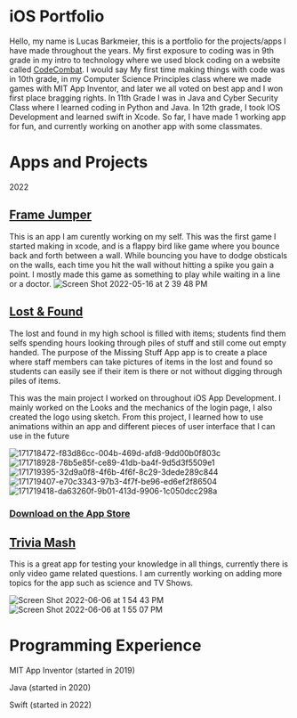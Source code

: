 # iOS Portfolio
Hello, my name is Lucas Barkmeier, this is a portfolio for the projects/apps I have made throughout the years. My first exposure to coding was in 9th grade in my intro to technology where we used block coding on a website called [CodeCombat](https://codecombat.com/play/dungeon). I would say My first time making things with code was in 10th grade, in my Computer Science Principles class where we made games with MIT App Inventor, and later we all voted on best app and I won first place bragging rights. In 11th Grade I was in Java and Cyber Security Class where I learned coding in Python and Java. In 12th grade, I took IOS Development and learned swift in Xcode. So far, I have made 1 working app for fun, and currently working on another app with some classmates.

# Apps and Projects

2022

## [Frame Jumper](https://github.com/EPHS-iOS/Frame-Jumper)
This is an app I am curently working on my self. This was the first game I started making in xcode, and is a flappy bird like game where you bounce back and forth between a wall. While bouncing you have to dodge obsticals on the walls, each time you hit the wall without hitting a spike you gain a point. I mostly made this game as something to play while waiting in a line or a doctor.
![Screen Shot 2022-05-16 at 2 39 48 PM](https://user-images.githubusercontent.com/70666783/168669426-6d43c41d-f5eb-463b-bb7d-4c43f0cd6d1c.png)

## [Lost & Found](https://github.com/EPHS-iOS/Minnesota-School-Lost-Found) 

The lost and found in my high school is filled with items; students find them selfs spending hours looking through piles of stuff and still come out empty handed. The purpose of the Missing Stuff App app is to create a place where staff members can take pictures of items in the lost and found so students can easily see if their item is there or not without digging through piles of items.

This was the main project I worked on throughout iOS App Development. I mainly worked on the Looks and the mechanics of the login page, I also created the logo using sketch. From this project, I learned how to use animations within an app and different pieces of user interface that I can use in the future

![171718472-f83d86cc-004b-469d-afd8-9dd00b0f803c](https://user-images.githubusercontent.com/70666783/172085618-725dbeeb-7772-4305-b07b-ed70096c78d8.png)
![171718928-78b5e85f-ce89-41db-ba4f-9d5d3f5509e1](https://user-images.githubusercontent.com/70666783/172085340-6a749126-238c-4fae-bb00-08ddd12f35a1.png)
![171719395-32d9a0f8-4f6b-4f6f-8c29-3dede289c844](https://user-images.githubusercontent.com/70666783/172085292-87cb48d2-f32b-4852-b149-f4831693636f.png)
![171719407-e70c3343-97b3-4f7f-be96-ed6ef2f86504](https://user-images.githubusercontent.com/70666783/172085301-93c4af38-4563-4c27-a9b4-99bfdc3623f1.png)
![171719418-da63260f-9b01-413d-9906-1c050dcc298a](https://user-images.githubusercontent.com/70666783/172085310-c98a1fbb-a3fd-4f0e-9cd2-effffc085225.png)

### [Download on the App Store](https://apps.apple.com/us/app/missing-stuff/id1617140249)

## [Trivia Mash](https://github.com/EPHS-iOS/Trivia-Mash)

This is a great app for testing your knowledge in all things, currently there is only video game related questions. I am currently working on adding more topics for the app such as science and TV Shows.

![Screen Shot 2022-06-06 at 1 54 43 PM](https://user-images.githubusercontent.com/70666783/172228272-1b16c87a-8246-4457-baa2-8d1ae1f03128.png)
![Screen Shot 2022-06-06 at 1 55 07 PM](https://user-images.githubusercontent.com/70666783/172228290-9a4bed14-b65a-458d-9ce5-792cdc2f5023.png)

# Programming Experience
MIT App Inventor (started in 2019)

Java (started in 2020)

Swift (started in 2022)
